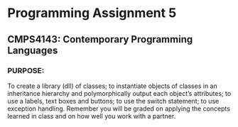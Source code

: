 # Programming Assignment 5
## CMPS4143: Contemporary Programming Languages
### PURPOSE: 
To create a library (dll) of classes; to instantiate objects of classes in an inheritance hierarchy and
polymorphically output each object’s attributes; to use a labels, text boxes and buttons; to use the switch
statement; to use exception handling. Remember you will be graded on applying the concepts learned in class and
on how well you work with a partner.
